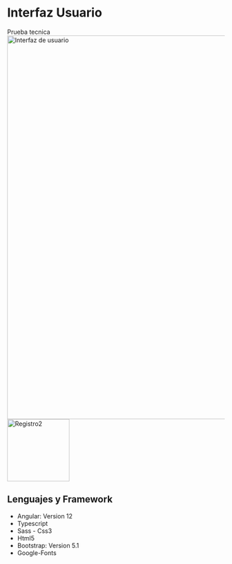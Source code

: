 # Interfaz Usuario

Prueba tecnica 
<img width="888" alt="Interfaz de usuario" src="https://user-images.githubusercontent.com/67086360/161454230-2e70de4b-501b-4855-967e-fcbc5ce56565.png">
<img width="144" alt="Registro2" src="https://user-images.githubusercontent.com/67086360/161454932-50768472-1160-4c61-b10e-fe2fc9646fea.png">


## Lenguajes y Framework

- Angular: Version 12
- Typescript
- Sass - Css3
- Html5
- Bootstrap: Version 5.1
- Google-Fonts

